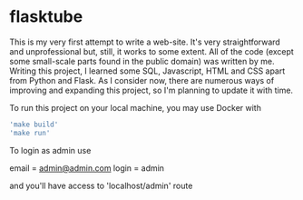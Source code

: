 # flasktube
This is my very first attempt to write a web-site. It's very straightforward and unprofessional but, still, it works to some extent.
All of the code (except some small-scale parts found in the public domain) was written by me. Writing this project, I learned some SQL, Javascript, HTML and CSS apart from Python and Flask.
As I consider now, there are numerous ways of improving and expanding this project, so I'm planning to update it with time.

To run this project on your local machine, you may use Docker with 
```bash
'make build'  
'make run'  
```

To login as admin use

email = admin@admin.com
login = admin

and you'll have access to 'localhost/admin' route